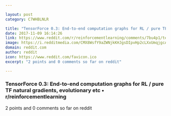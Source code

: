 ```yaml
---

layout: post
category: C7WHBLNLR

title: "TensorForce 0.3: End-to-end computation graphs for RL / pure TF natural gradients, evolutionary etc • r/reinforcementlearning"
date: 2017-11-09 16:14:26
link: https://www.reddit.com/r/reinforcementlearning/comments/7bu4p1/tensorforce_03_endtoend_computation_graphs_for_rl/
image: https://i.redditmedia.com/CMX8WsfY9aZWNjkKHJgsDIpvHp2cLXxUmqjgcAoyF5Y.jpg?w=320&s=493726176313516bb1a745630a20aa8b
domain: reddit.com
author: reddit
icon: https://www.reddit.com/favicon.ico
excerpt: "2 points and 0 comments so far on reddit"

---
```


### TensorForce 0.3: End-to-end computation graphs for RL / pure TF natural gradients, evolutionary etc • r/reinforcementlearning

2 points and 0 comments so far on reddit